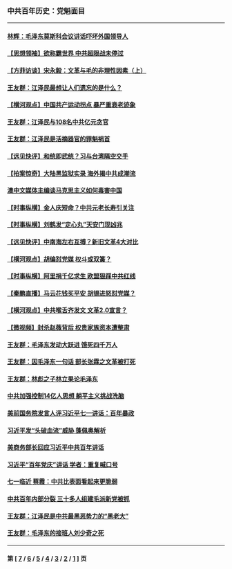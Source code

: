 ### 中共百年历史：党魁面目
---
#### [林辉：毛泽东莫斯科会议讲话吓坏外国领导人](../../pages/nf1176107/n13917931.md?09090430) 
#### [【思想领袖】欲称霸世界 中共超限战未停过](../../pages/nf1176107/n13745142.md?09090430) 
#### [【方菲访谈】宋永毅：文革与毛的非理性因素（上）](../../pages/nf1176107/n13469956.md?09090430) 
#### [王友群：江泽民最想让人们遗忘的是什么？](../../pages/nf1176107/n13408949.md?09090430) 
#### [【横河观点】中国共产运动拐点 暴严重衰老迹象](../../pages/nf1176107/n13388333.md?09090430) 
#### [王友群：江泽民与108名中共亿元贪官](../../pages/nf1176107/n13352358.md?09090430) 
#### [王友群：江泽民是活摘器官的罪魁祸首](../../pages/nf1176107/n13336903.md?09090430) 
#### [【远见快评】和统即武统？习与台湾隔空交手](../../pages/nf1176107/n13297739.md?09090430) 
#### [【拍案惊奇】大陆黑监狱实录 海外揭中共成潮流](../../pages/nf1176107/n13288853.md?09090430) 
#### [澳中文媒体主编谈马克思主义如何毒害中国](../../pages/nf1176107/n13257387.md?09090430) 
#### [【时事纵横】金人庆短命？中共元老长寿引关注](../../pages/nf1176107/n13217934.md?09090430) 
#### [【时事纵横】刘鹤发“定心丸”天安门现凶兆](../../pages/nf1176107/n13215416.md?09090430) 
#### [【远见快评】中南海左右互搏？新旧文革4大对比](../../pages/nf1176107/n13214745.md?09090430) 
#### [【横河观点】胡编怼党媒 权斗或双簧？](../../pages/nf1176107/n13210864.md?09090430) 
#### [【时事纵横】阿里捐千亿求生 欧盟狠踩中共红线](../../pages/nf1176107/n13206431.md?09090430) 
#### [【秦鹏直播】马云花钱买平安 胡锡进怒怼党媒？](../../pages/nf1176107/n13206392.md?09090430) 
#### [【横河观点】中共喉舌齐发文 文革2.0宣言？](../../pages/nf1176107/n13201248.md?09090430) 
#### [【微视频】封杀赵薇背后 权贵家族资本遭整肃](../../pages/nf1176107/n13197798.md?09090430) 
#### [王友群：毛泽东发动大跃进 饿死四千万人](../../pages/nf1176107/n13177158.md?09090430) 
#### [王友群：因毛泽东一句话 部长张霖之文革被打死](../../pages/nf1176107/n13161711.md?09090430) 
#### [王友群：林彪之子林立果论毛泽东](../../pages/nf1176107/n13128622.md?09090430) 
#### [中共加强控制14亿人思想 躺平主义挑战洗脑](../../pages/nf1176107/n13094299.md?09090430) 
#### [美前国务院发言人评习近平七一讲话：百年暴政](../../pages/nf1176107/n13066986.md?09090430) 
#### [习近平发“头破血流”威胁 蓬佩奥解析](../../pages/nf1176107/n13063604.md?09090430) 
#### [美商务部长回应习近平中共百年讲话](../../pages/nf1176107/n13062903.md?09090430) 
#### [习近平“百年党庆”讲话 学者：重复喊口号](../../pages/nf1176107/n13061411.md?09090430) 
#### [七一临近 蔡霞：中共比表面看起来更脆弱](../../pages/nf1176107/n13056418.md?09090430) 
#### [中共百年内部分裂 三十多人组建毛派新党被抓](../../pages/nf1176107/n13044023.md?09090430) 
#### [王友群：江泽民是中共最黑恶势力的“黑老大”](../../pages/nf1176107/n13022180.md?09090430) 
#### [王友群：毛泽东的接班人刘少奇之死](../../pages/nf1176107/n12991772.md?09090430) 

---
#### 第 [ [7](./7.md?09090430) / [6](./6.md?09090430) / [5](./5.md?09090430) / [4](./4.md?09090430) / [3](./3.md?09090430) / [2](./2.md?09090430) / [1](./1.md?09090430) ] 页
